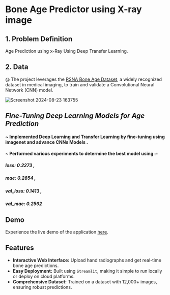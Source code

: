# Bone Age Predictor using X-ray image

## 1. Problem Definition
  Age Prediction using x-Ray Using Deep Transfer Learning.

## 2. Data
@ The project leverages the [RSNA Bone Age Dataset](https://www.kaggle.com/datasets/kmader/rsna-bone-age), a widely recognized dataset in medical imaging, to train and validate a Convolutional Neural Network (CNN) model.

![Screenshot 2024-08-23 163755](https://github.com/user-attachments/assets/7bb38e33-3f2c-4a8d-aa56-2b7f140cd4ff)


 ## ***Fine-Tuning Deep Learning Models for Age Prediction***
#### ~ Implemented Deep Learning and Transfer Learning by fine-tuning using imagenet and advance CNNs Models .
#### ~ Performed various experiments to determine the best model using  :- 
#####      *loss: 0.2273* ,
#####      *mae: 0.2854* ,
#####      *val_loss: 0.1413* ,
#####      *val_mae: 0.2562*

## Demo

Experience the live demo of the application [here](https://huggingface.co/spaces/Mouryahimanshu/Bone_Age_Prediction). 

## Features

- **Interactive Web Interface:** Upload hand radiographs and get real-time bone age predictions.
- **Easy Deployment:** Built using `Streamlit`, making it simple to run locally or deploy on cloud platforms.
- **Comprehensive Dataset:** Trained on a dataset with 12,000+ images, ensuring robust predictions.




